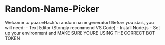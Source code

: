 # Random-Name-Picker

Welcome to puzzleHack's random name generator! Before you start, you will need: 
    - Text Editor (Stongly recommend VS Code)
    - Install Node.js 
    - Set up your environment and MAKE SURE YOURE USING THE CORRECT BOT TOKEN

